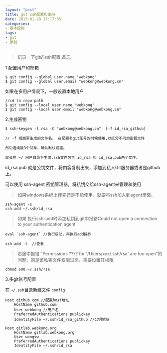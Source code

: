 ```yaml
---
layout: "post"
title: git ssh配置和使用
date: 2017-01-20 17:17:55
categories:
- 版本控制
tags:
- git
- 原创
---
```


> 记录一下git的ssh配置,备忘。

1.配置用户和邮箱
```
$ git config --global user.name "webkong"
$ git config --global user.email "webkong@webkong.cn"
```
如果在多用户情况下，一般设置本地用户

```
//cd to repo path
$ git config --local user.name "webkong"
$ git config --local user.email "webkong@webkong.cn"
```

<!-- more -->


2.生成密钥

```
$ ssh-keygen -t rsa -C "webkong@webkong.cn"  [-f id_rsa_github]

// -f 后面带生成的文件名， 在配置多git账号的时候使用,以区分不同的密钥文件

然后连续敲3个回车，确认默认设置。

就会在 ~/ 用户目录下生成.ssh文件包含 id_rsa 和 id_rsa.pub两个文件。
```
id_rsa.pub 就是公钥文件，将内容复制出来，添加到私人Git服务器或者是github上。

可以使用 ssh-agent 密钥管理器，将私钥交给ssh-agent来管理和使用

>如果windows系统上传完还是不能使用，就要将ssh加入到agent里面。
```
ssh-agent -s
ssh-add ~/.ssh/id_rsa
```

> 如果 执行ssh-add时添加私钥到git中报错Could not open a connection to your authentication agent 

```
eval `ssh-agent` //执行启动，再执行add操作
```

```
ssh-add -l  //查看
```

> 若途中报错 “Permissions ???? for '/Users/xxx/.ssh/rsa' are too open”的问题，则是该私钥文件权限过高，需要设置其权限

```
chmod 600 ~/.ssh/rsa
```

3.多git账号配置

在 `~/.ssh`目录新建文件 `config`

```
Host github.com //配置host地址
    HostName github.com
    User webkong //用户名
    PreferredAuthentications publickey
    IdentityFile ~/.ssh/id_rsa_github //公钥地址

Host gitlab.webkong.org
    HostName gitlab.webkong.org
    User wangsw
    PreferredAuthentications publickey
    IdentityFile ~/.ssh/id_rsa   
```

